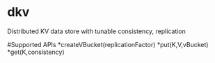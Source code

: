 # dkv
Distributed KV data store with tunable consistency, replication

#Supported APIs
*createVBucket(replicationFactor)
*put(K,V,vBucket)
*get(K,consistency)

